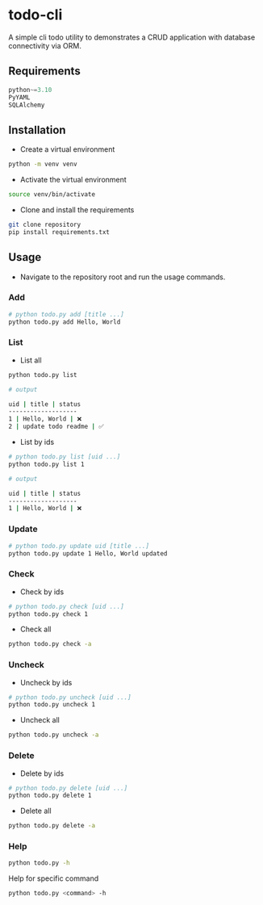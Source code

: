# todo-cli

A simple cli todo utility to demonstrates a CRUD application with database connectivity via ORM.

## Requirements

```python
python~=3.10
PyYAML
SQLAlchemy
```

## Installation

- Create a virtual environment

```sh
python -m venv venv
```

- Activate the virtual environment

```sh
source venv/bin/activate
```

- Clone and install the requirements

```sh
git clone repository
pip install requirements.txt
```

## Usage

- Navigate to the repository root and run the usage commands.

### Add

```sh
# python todo.py add [title ...]
python todo.py add Hello, World
```

### List

- List all

```sh
python todo.py list
```

```sh
# output

uid | title | status
-------------------
1 | Hello, World | ❌
2 | update todo readme | ✅
```

- List by ids

```sh
# python todo.py list [uid ...]
python todo.py list 1
```

```sh
# output

uid | title | status
-------------------
1 | Hello, World | ❌
```

### Update

```sh
# python todo.py update uid [title ...]
python todo.py update 1 Hello, World updated
```

### Check

- Check by ids

```sh
# python todo.py check [uid ...]
python todo.py check 1
```

- Check all

```sh
python todo.py check -a
```

### Uncheck

- Uncheck by ids

```sh
# python todo.py uncheck [uid ...]
python todo.py uncheck 1
```

- Uncheck all

```sh
python todo.py uncheck -a
```

### Delete

- Delete by ids

```sh
# python todo.py delete [uid ...]
python todo.py delete 1
```

- Delete all

```sh
python todo.py delete -a
```

### Help

```sh
python todo.py -h
```

Help for specific command

```sh
python todo.py <command> -h
```
